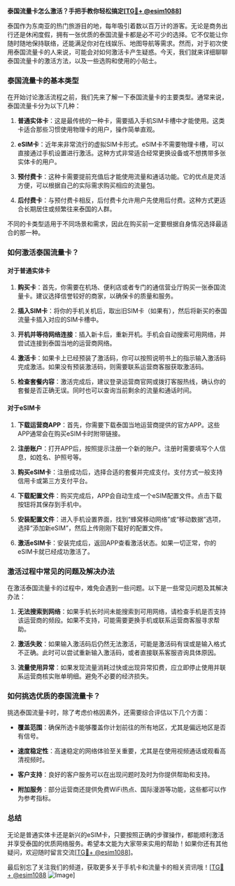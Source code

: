 **泰国流量卡怎么激活？手把手教你轻松搞定[[TG💪+ @esim1088](https://t.me/s/esim1088)]**

泰国作为东南亚的热门旅游目的地，每年吸引着数以百万计的游客。无论是商务出行还是休闲度假，拥有一张优质的泰国流量卡都是必不可少的选择。它不仅能让你随时随地保持联络，还能满足你对在线娱乐、地图导航等需求。然而，对于初次使用泰国流量卡的人来说，可能会对如何激活卡产生疑惑。今天，我们就来详细聊聊泰国流量卡的激活方法，以及一些选购和使用的小贴士。

### 泰国流量卡的基本类型

在开始讨论激活流程之前，我们先来了解一下泰国流量卡的主要类型。通常来说，泰国流量卡分为以下几种：

1. **普通实体卡**：这是最传统的一种卡，需要插入手机SIM卡槽中才能使用。这类卡适合那些习惯使用物理卡的用户，操作简单直观。
   
2. **eSIM卡**：近年来非常流行的虚拟SIM卡形式。eSIM卡不需要物理卡槽，可以直接通过手机设置进行激活。这种方式非常适合经常更换设备或不想携带多张实体卡的用户。

3. **预付费卡**：这种卡需要提前充值后才能使用流量和通话功能。它的优点是灵活方便，可以根据自己的实际需求购买相应的流量包。

4. **后付费卡**：与预付费卡相反，后付费卡允许用户先使用后付费。这种方式更适合长期居住或频繁往来泰国的人群。

不同的卡类型适用于不同场景和需求，因此在购买前一定要根据自身情况选择最适合的那一种。

### 如何激活泰国流量卡？

#### 对于普通实体卡

1. **购买卡**：首先，你需要在机场、便利店或者专门的通信营业厅购买一张泰国流量卡。建议选择信誉较好的商家，以确保卡的质量和服务。

2. **插入SIM卡**：将你的手机关机后，取出旧SIM卡（如果有），然后将新买的泰国流量卡插入对应的SIM卡槽中。

3. **开机并等待网络连接**：插入新卡后，重新开机。手机会自动搜索可用网络，并尝试连接到泰国当地的运营商网络。

4. **激活卡**：如果卡上已经预装了激活码，你可以按照说明书上的指示输入激活码完成激活。如果没有预装激活码，则需要联系运营商客服获取激活码。

5. **检查套餐内容**：激活完成后，建议登录运营商官网或拨打客服热线，确认你的套餐是否正确无误。同时也可以查询当前剩余的流量和通话时间。

#### 对于eSIM卡

1. **下载运营商APP**：首先，你需要下载泰国当地运营商提供的官方APP。这些APP通常会在购买eSIM卡时附带链接。

2. **注册账户**：打开APP后，按照提示注册一个新的账户。注册时需要填写个人信息，如姓名、护照号等。

3. **购买eSIM卡**：注册成功后，选择合适的套餐并完成支付。支付方式一般支持信用卡或第三方支付平台。

4. **下载配置文件**：购买完成后，APP会自动生成一个eSIM配置文件。点击下载按钮将其保存到手机中。

5. **安装配置文件**：进入手机设置界面，找到“蜂窝移动网络”或“移动数据”选项，选择“添加新eSIM”，然后上传刚刚下载好的配置文件。

6. **激活eSIM卡**：安装完成后，返回APP查看激活状态。如果一切正常，你的eSIM卡就已经成功激活了。

### 激活过程中常见的问题及解决办法

在激活泰国流量卡的过程中，难免会遇到一些问题。以下是一些常见问题及其解决办法：

1. **无法搜索到网络**：如果手机长时间未能搜索到可用网络，请检查手机是否支持该运营商的频段。如果不支持，可能需要更换手机或联系运营商客服寻求帮助。

2. **激活失败**：如果输入激活码后仍然无法激活，可能是激活码有误或是输入格式不正确。此时可以尝试重新输入激活码，或者直接联系客服咨询具体原因。

3. **流量使用异常**：如果发现流量消耗过快或出现异常扣费，应立即停止使用并联系运营商核实账单明细。避免不必要的经济损失。

### 如何挑选优质的泰国流量卡？

挑选泰国流量卡时，除了考虑价格因素外，还需要综合评估以下几个方面：

- **覆盖范围**：确保所选卡能够覆盖你计划前往的所有地区，尤其是偏远地区是否有信号。
  
- **速度稳定性**：高速稳定的网络体验至关重要，尤其是在使用视频通话或观看高清视频时。

- **客户支持**：良好的客户服务可以在出现问题时及时为你提供帮助和支持。

- **附加服务**：部分运营商还提供免费WiFi热点、国际漫游等功能，这些都可以作为参考指标。

### 总结

无论是普通实体卡还是新兴的eSIM卡，只要按照正确的步骤操作，都能顺利激活并享受泰国的优质网络服务。希望本文能为大家带来实用的帮助！如果你还有其他疑问，欢迎随时留言交流[[TG💪+ @esim1088](https://t.me/s/esim1088)]。

最后别忘了关注我们的频道，获取更多关于手机卡和流量卡的相关资讯哦！[[TG💪+ @esim1088](https://t.me/s/esim1088) ![Image](https://i.postimg.cc/4NQfJmqS/Snipaste-2025-05-13-00-14-12.png)]